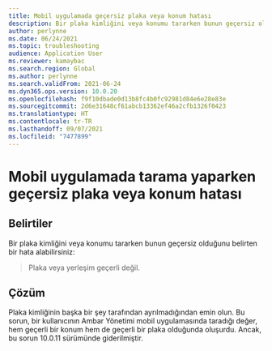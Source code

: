 ```yaml
---
title: Mobil uygulamada geçersiz plaka veya konum hatası
description: Bir plaka kimliğini veya konumu tararken bunun geçersiz olduğunu belirten bir hata alabilirsiniz. Plaka kimliğinin başka bir şey tarafından ayrılmadığından emin olun.
author: perlynne
ms.date: 06/24/2021
ms.topic: troubleshooting
audience: Application User
ms.reviewer: kamaybac
ms.search.region: Global
ms.author: perlynne
ms.search.validFrom: 2021-06-24
ms.dyn365.ops.version: 10.0.20
ms.openlocfilehash: f9f10dbade0d13b8fc4b0fc92981d84e6e28e83e
ms.sourcegitcommit: 2d6e31648cf61abcb13362ef46a2cfb1326f0423
ms.translationtype: HT
ms.contentlocale: tr-TR
ms.lasthandoff: 09/07/2021
ms.locfileid: "7477899"
---
```

# <a name="invalid-license-plate-or-location-error-when-scanning-in-the-mobile-app"></a>Mobil uygulamada tarama yaparken geçersiz plaka veya konum hatası

## <a name="symptoms"></a>Belirtiler

Bir plaka kimliğini veya konumu tararken bunun geçersiz olduğunu belirten bir hata alabilirsiniz:

> Plaka veya yerleşim geçerli değil.

## <a name="resolution"></a>Çözüm

Plaka kimliğinin başka bir şey tarafından ayrılmadığından emin olun. Bu sorun, bir kullanıcının Ambar Yönetimi mobil uygulamasında taradığı değer, hem geçerli bir konum hem de geçerli bir plaka olduğunda oluşurdu. Ancak, bu sorun 10.0.11 sürümünde giderilmiştir.
